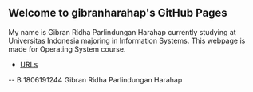 ## Welcome to gibranharahap's GitHub Pages

My name is Gibran Ridha Parlindungan Harahap currently studying at Universitas Indonesia majoring in Information Systems.
This webpage is made for Operating System course.

* [URLs](URLs/)

-- B 1806191244 Gibran Ridha Parlindungan Harahap 
